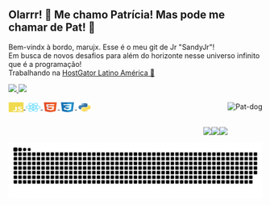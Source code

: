 
<!--
**santospat-ti/santospat-ti** is a ✨ _special_ ✨ repository because its `README.md` (this file) appears on your GitHub profile.
-->

## Olarrr! 🐶 Me chamo Patrícia! Mas pode me chamar de Pat! 🦙
Bem-vindx à bordo, marujx. Esse é o meu git de Jr "SandyJr"!<br/> 
Em busca de novos desafios para além do horizonte nesse universo infinito que é a programação! <br/>
Trabalhando na <a href="https://www.hostgator.com.br/"> HostGator Latino América 🐊</a>

 <div>
  <a href="https://github.com/santospat-ti">
  <img height="178em" src="https://github-readme-stats.vercel.app/api?username=santospat-ti&show_icons=true&theme=dracula&include_all_commits=true&count_private=true"/>
  <img height="178em" src="https://github-readme-stats.vercel.app/api/top-langs/?username=santospat-ti&layout=compact&langs_count=7&theme=dracula"/>
</div>
<div style="display: inline_block"><br>
  <img align="center" alt="Pat-Js" height="20" width="30" src="https://raw.githubusercontent.com/devicons/devicon/master/icons/javascript/javascript-plain.svg">
  <img align="center" alt="Pat-React" height="20" width="30" src="https://raw.githubusercontent.com/devicons/devicon/master/icons/react/react-original.svg">
  <img align="center" alt="Pat-HTML" height="20" width="30" src="https://raw.githubusercontent.com/devicons/devicon/master/icons/html5/html5-original.svg">
  <img align="center" alt="Pat-CSS" height="20" width="30" src="https://raw.githubusercontent.com/devicons/devicon/master/icons/css3/css3-original.svg">
  <img align="center" alt="Pat-Python" height="20" width="30" src="https://raw.githubusercontent.com/devicons/devicon/master/icons/python/python-original.svg">
  <img align="right" height="80" alt="Pat-dog" src="https://64.media.tumblr.com/d503d7c1e7f55742763a71a48c932fc4/35361f104aa311ee-17/s250x400/9019597f5d395f36404dc8c5cb7a9fc9e5b6450f.gif">
</div>
  
  ##
 
<div> 

  <a href="https://instagram.com/pattyuuhi" target="_blank"><img align="right" height="20" src="https://img.shields.io/badge/-Instagram-%23E4405F?style=for-the-badge&logo=instagram&logoColor=white" target="_blank"></a>
   <a href = "mailto:santospatricia.ti@gmail.com"><img align="right" height="20" src="https://img.shields.io/badge/-Gmail-%23333?style=for-the-badge&logo=gmail&logoColor=white" target="_blank"></a>
  <a href="https://www.linkedin.com/in/santospat/" target="_blank"><img align="right" height="20" src="https://img.shields.io/badge/-LinkedIn-%230077B5?style=for-the-badge&logo=linkedin&logoColor=white" target="_blank"></a> 
 
 
  ![Snake animation](https://github.com/santospat-ti/santospat-ti/blob/output/github-contribution-grid-snake.svg)
 
</div>

